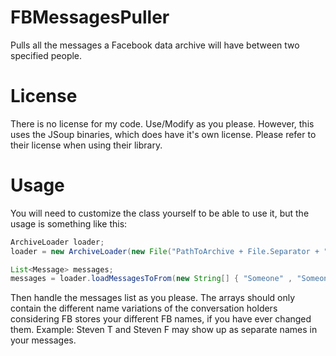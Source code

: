# FBMessagesPuller
Pulls all the messages a Facebook data archive will have between two specified people.

# License
There is no license for my code. Use/Modify as you please. However, this uses the JSoup binaries, which does have it's own
license. Please refer to their license when using their library.

# Usage
You will need to customize the class yourself to be able to use it, but the usage is something like this:

```java
ArchiveLoader loader;
loader = new ArchiveLoader(new File("PathToArchive + File.Separator + "messages.html");

List<Message> messages;
messages = loader.loadMessagesToFrom(new String[] { "Someone" , "Someone2" }, new String[] { "From1" , "From2"});
```

Then handle the messages list as you please. The arrays should only contain the different name variations of the conversation holders considering FB stores your different FB names, if you have ever changed them. Example: Steven T and Steven F may show up as separate names in your messages.

